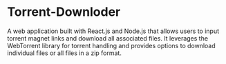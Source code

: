 # Torrent-Downloder
A web application built with React.js and Node.js that allows users to input torrent magnet links and download all associated files. It leverages the WebTorrent library for torrent handling and provides options to download individual files or all files in a zip format.
